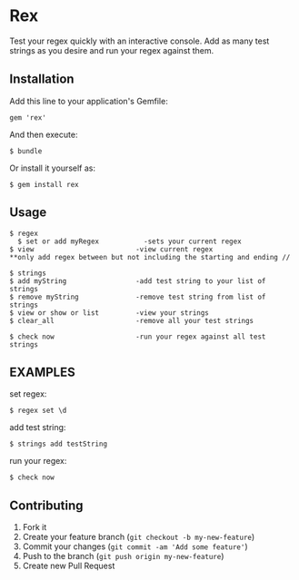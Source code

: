 # Rex

Test your regex quickly with an interactive console.  Add as many test strings as you desire and run your
regex against them.

## Installation

Add this line to your application's Gemfile:

    gem 'rex'

And then execute:

    $ bundle

Or install it yourself as:

    $ gem install rex

## Usage
    $ regex
      $ set or add myRegex           -sets your current regex
    $ view                         -view current regex
    **only add regex between but not including the starting and ending //

    $ strings
    $ add myString                 -add test string to your list of strings
    $ remove myString              -remove test string from list of strings
    $ view or show or list         -view your strings
    $ clear_all                    -remove all your test strings

    $ check now                    -run your regex against all test strings
    
    
## EXAMPLES

set regex:         

    $ regex set \d

add test string:   

    $ strings add testString

run your regex:    

    $ check now

## Contributing

1. Fork it
2. Create your feature branch (`git checkout -b my-new-feature`)
3. Commit your changes (`git commit -am 'Add some feature'`)
4. Push to the branch (`git push origin my-new-feature`)
5. Create new Pull Request
